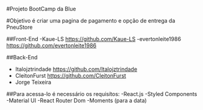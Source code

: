 #Projeto BootCamp da Blue

#Objetivo é criar uma pagina de pagamento e opção de entrega da PneuStore

##Front-End
-Kaue-LS  https://github.com/Kaue-LS
-evertonleite1986  https://github.com/evertonleite1986

##Back-End
- Italojztrindade https://github.com/Italojztrindade
- CleitonFurst https://github.com/CleitonFurst
- Jorge Teixeira

##Para acessa-lo é necessário os requisítos:
-React.js
-Styled Components
-Material UI
-React Router Dom
-Moments (para a data)

